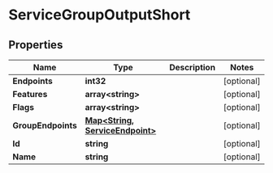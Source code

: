 

# ServiceGroupOutputShort


## Properties

| Name | Type | Description | Notes |
|------------ | ------------- | ------------- | -------------|
|**Endpoints** | **int32** |  |  [optional] |
|**Features** | **array&lt;string&gt;** |  |  [optional] |
|**Flags** | **array&lt;string&gt;** |  |  [optional] |
|**GroupEndpoints** | [**Map&lt;String, ServiceEndpoint&gt;**](ServiceEndpoint.md) |  |  [optional] |
|**Id** | **string** |  |  [optional] |
|**Name** | **string** |  |  [optional] |



